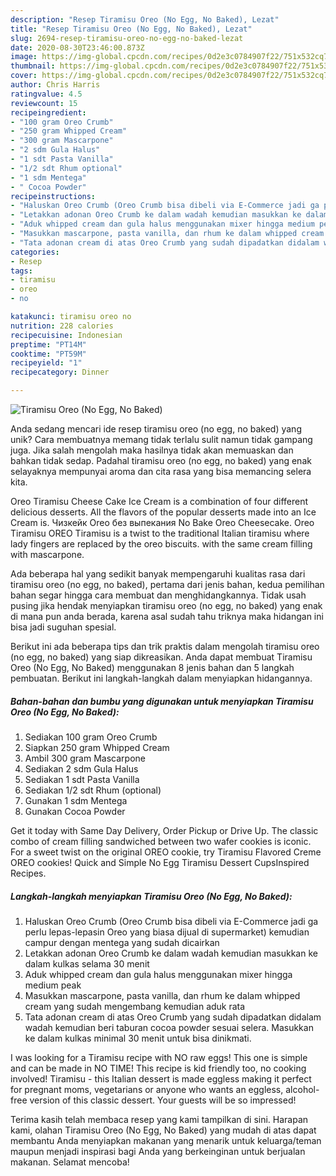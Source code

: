 ```yaml
---
description: "Resep Tiramisu Oreo (No Egg, No Baked), Lezat"
title: "Resep Tiramisu Oreo (No Egg, No Baked), Lezat"
slug: 2694-resep-tiramisu-oreo-no-egg-no-baked-lezat
date: 2020-08-30T23:46:00.873Z
image: https://img-global.cpcdn.com/recipes/0d2e3c0784907f22/751x532cq70/tiramisu-oreo-no-egg-no-baked-foto-resep-utama.jpg
thumbnail: https://img-global.cpcdn.com/recipes/0d2e3c0784907f22/751x532cq70/tiramisu-oreo-no-egg-no-baked-foto-resep-utama.jpg
cover: https://img-global.cpcdn.com/recipes/0d2e3c0784907f22/751x532cq70/tiramisu-oreo-no-egg-no-baked-foto-resep-utama.jpg
author: Chris Harris
ratingvalue: 4.5
reviewcount: 15
recipeingredient:
- "100 gram Oreo Crumb"
- "250 gram Whipped Cream"
- "300 gram Mascarpone"
- "2 sdm Gula Halus"
- "1 sdt Pasta Vanilla"
- "1/2 sdt Rhum optional"
- "1 sdm Mentega"
- " Cocoa Powder"
recipeinstructions:
- "Haluskan Oreo Crumb (Oreo Crumb bisa dibeli via E-Commerce jadi ga perlu lepas-lepasin Oreo yang biasa dijual di supermarket) kemudian campur dengan mentega yang sudah dicairkan"
- "Letakkan adonan Oreo Crumb ke dalam wadah kemudian masukkan ke dalam kulkas selama 30 menit"
- "Aduk whipped cream dan gula halus menggunakan mixer hingga medium peak"
- "Masukkan mascarpone, pasta vanilla, dan rhum ke dalam whipped cream yang sudah mengembang kemudian aduk rata"
- "Tata adonan cream di atas Oreo Crumb yang sudah dipadatkan didalam wadah kemudian beri taburan cocoa powder sesuai selera. Masukkan ke dalam kulkas minimal 30 menit untuk bisa dinikmati."
categories:
- Resep
tags:
- tiramisu
- oreo
- no

katakunci: tiramisu oreo no 
nutrition: 228 calories
recipecuisine: Indonesian
preptime: "PT14M"
cooktime: "PT59M"
recipeyield: "1"
recipecategory: Dinner

---
```



![Tiramisu Oreo (No Egg, No Baked)](https://img-global.cpcdn.com/recipes/0d2e3c0784907f22/751x532cq70/tiramisu-oreo-no-egg-no-baked-foto-resep-utama.jpg)

Anda sedang mencari ide resep tiramisu oreo (no egg, no baked) yang unik? Cara membuatnya memang tidak terlalu sulit namun tidak gampang juga. Jika salah mengolah maka hasilnya tidak akan memuaskan dan bahkan tidak sedap. Padahal tiramisu oreo (no egg, no baked) yang enak selayaknya mempunyai aroma dan cita rasa yang bisa memancing selera kita.

Oreo Tiramisu Cheese Cake Ice Cream is a combination of four different delicious desserts. All the flavors of the popular desserts made into an Ice Cream is. Чизкейк Oreo без выпекания No Bake Oreo Cheesecake. Oreo Tiramisu OREO Tiramisu is a twist to the traditional Italian tiramisu where lady fingers are replaced by the oreo biscuits. with the same cream filling with mascarpone.

Ada beberapa hal yang sedikit banyak mempengaruhi kualitas rasa dari tiramisu oreo (no egg, no baked), pertama dari jenis bahan, kedua pemilihan bahan segar hingga cara membuat dan menghidangkannya. Tidak usah pusing jika hendak menyiapkan tiramisu oreo (no egg, no baked) yang enak di mana pun anda berada, karena asal sudah tahu triknya maka hidangan ini bisa jadi suguhan spesial.


Berikut ini ada beberapa tips dan trik praktis dalam mengolah tiramisu oreo (no egg, no baked) yang siap dikreasikan. Anda dapat membuat Tiramisu Oreo (No Egg, No Baked) menggunakan 8 jenis bahan dan 5 langkah pembuatan. Berikut ini langkah-langkah dalam menyiapkan hidangannya.

<!--inarticleads1-->

##### Bahan-bahan dan bumbu yang digunakan untuk menyiapkan Tiramisu Oreo (No Egg, No Baked):

1. Sediakan 100 gram Oreo Crumb
1. Siapkan 250 gram Whipped Cream
1. Ambil 300 gram Mascarpone
1. Sediakan 2 sdm Gula Halus
1. Sediakan 1 sdt Pasta Vanilla
1. Sediakan 1/2 sdt Rhum (optional)
1. Gunakan 1 sdm Mentega
1. Gunakan  Cocoa Powder


Get it today with Same Day Delivery, Order Pickup or Drive Up. The classic combo of cream filling sandwiched between two wafer cookies is iconic. For a sweet twist on the original OREO cookie, try Tiramisu Flavored Creme OREO cookies! Quick and Simple No Egg Tiramisu Dessert CupsInspired Recipes. 

<!--inarticleads2-->

##### Langkah-langkah menyiapkan Tiramisu Oreo (No Egg, No Baked):

1. Haluskan Oreo Crumb (Oreo Crumb bisa dibeli via E-Commerce jadi ga perlu lepas-lepasin Oreo yang biasa dijual di supermarket) kemudian campur dengan mentega yang sudah dicairkan
1. Letakkan adonan Oreo Crumb ke dalam wadah kemudian masukkan ke dalam kulkas selama 30 menit
1. Aduk whipped cream dan gula halus menggunakan mixer hingga medium peak
1. Masukkan mascarpone, pasta vanilla, dan rhum ke dalam whipped cream yang sudah mengembang kemudian aduk rata
1. Tata adonan cream di atas Oreo Crumb yang sudah dipadatkan didalam wadah kemudian beri taburan cocoa powder sesuai selera. Masukkan ke dalam kulkas minimal 30 menit untuk bisa dinikmati.


I was looking for a Tiramisu recipe with NO raw eggs! This one is simple and can be made in NO TIME! This recipe is kid friendly too, no cooking involved! Tiramisu - this Italian dessert is made eggless making it perfect for pregnant moms, vegetarians or anyone who wants an eggless, alcohol-free version of this classic dessert. Your guests will be so impressed! 

Terima kasih telah membaca resep yang kami tampilkan di sini. Harapan kami, olahan Tiramisu Oreo (No Egg, No Baked) yang mudah di atas dapat membantu Anda menyiapkan makanan yang menarik untuk keluarga/teman maupun menjadi inspirasi bagi Anda yang berkeinginan untuk berjualan makanan. Selamat mencoba!
